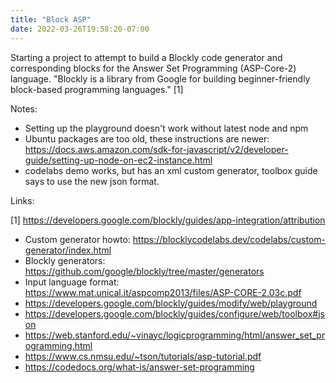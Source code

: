 ```yaml
---
title: "Block ASP"
date: 2022-03-26T19:58:20-07:00
---
```


Starting a project to attempt to build a Blockly code generator and corresponding blocks for the Answer Set Programming (ASP-Core-2) language.  "Blockly is a library from Google for building beginner-friendly block-based programming languages." [1]

Notes: 
- Setting up the playground doesn't work without latest node and npm
- Ubuntu packages are too old, these instructions are newer: https://docs.aws.amazon.com/sdk-for-javascript/v2/developer-guide/setting-up-node-on-ec2-instance.html
- codelabs demo works, but has an xml custom generator, toolbox guide says to use the new json format.

Links:

[1] https://developers.google.com/blockly/guides/app-integration/attribution
- Custom generator howto:  https://blocklycodelabs.dev/codelabs/custom-generator/index.html
- Blockly generators: https://github.com/google/blockly/tree/master/generators 
- Input language format:  https://www.mat.unical.it/aspcomp2013/files/ASP-CORE-2.03c.pdf 
- https://developers.google.com/blockly/guides/modify/web/playground
- https://developers.google.com/blockly/guides/configure/web/toolbox#json
- https://web.stanford.edu/~vinayc/logicprogramming/html/answer_set_programming.html
- https://www.cs.nmsu.edu/~tson/tutorials/asp-tutorial.pdf
- https://codedocs.org/what-is/answer-set-programming
